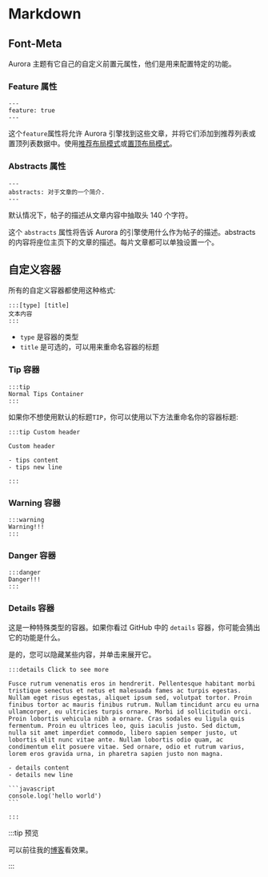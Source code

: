 # Markdown

## Font-Meta

Aurora 主题有它自己的自定义前置元属性，他们是用来配置特定的功能。

### Feature 属性

```markdown:no-line-numbers
---
feature: true
---
```

这个`feature`属性将允许 Aurora 引擎找到这些文章，并将它们添加到推荐列表或置顶列表数据中。使用[推荐布局模式](./theme)或[置顶布局模式](./theme)。

### Abstracts 属性

```markdown:no-line-numbers
---
abstracts: 对于文章的一个简介.
---
```

默认情况下，帖子的描述从文章内容中抽取头 140 个字符。

这个 `abstracts` 属性将告诉 Aurora 的引擎使用什么作为帖子的描述。abstracts 的内容将座位主页下的文章的描述。每片文章都可以单独设置一个。

## 自定义容器

所有的自定义容器都使用这种格式:

```markdown:no-line-numbers
:::[type] [title]
文本内容
:::
```

- `type` 是容器的类型
- `title` 是可选的，可以用来重命名容器的标题

### Tip 容器

```markdown:no-line-numbers
:::tip
Normal Tips Container
:::
```

如果你不想使用默认的标题`TIP`，你可以使用以下方法重命名你的容器标题:

```markdown:no-line-numbers
:::tip Custom header

Custom header

- tips content
- tips new line

:::
```

### Warning 容器

```markdown:no-line-numbers
:::warning
Warning!!!
:::
```

### Danger 容器

```markdown:no-line-numbers
:::danger
Danger!!!
:::
```

### Details 容器

这是一种特殊类型的容器。如果你看过 GitHub 中的 `details` 容器，你可能会猜出它的功能是什么。

是的，您可以隐藏某些内容，并单击来展开它。

````markdown:no-line-numbers
:::details Click to see more

Fusce rutrum venenatis eros in hendrerit. Pellentesque habitant morbi tristique senectus et netus et malesuada fames ac turpis egestas. Nullam eget risus egestas, aliquet ipsum sed, volutpat tortor. Proin finibus tortor ac mauris finibus rutrum. Nullam tincidunt arcu eu urna ullamcorper, eu ultricies turpis ornare. Morbi id sollicitudin orci. Proin lobortis vehicula nibh a ornare. Cras sodales eu ligula quis fermentum. Proin eu ultrices leo, quis iaculis justo. Sed dictum, nulla sit amet imperdiet commodo, libero sapien semper justo, ut lobortis elit nunc vitae ante. Nullam lobortis odio quam, ac condimentum elit posuere vitae. Sed ornare, odio et rutrum varius, lorem eros gravida urna, in pharetra sapien justo non magna.

- details content
- details new line

```javascript
console.log('hello world')
```

:::
````

:::tip 预览

可以前往我的[博客](https://blog.bennyxguo.com/post/b695af22372019b5213d1466cd06b4ba)看效果。

:::
